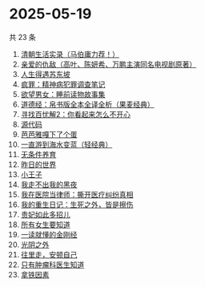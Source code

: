 # 2025-05-19

共 23 条

<!-- BEGIN WEREAD -->
<!-- 最后更新时间 2025-05-19 05:22:00 +0800 -->
1. [清朝生活实录（马伯庸力荐！）](https://weread.qq.com/web/bookDetail/02032fa0813ab9eedg017ef7)
1. [亲爱的仇敌（高叶、陈妍希、万鹏主演同名电视剧原著）](https://weread.qq.com/web/bookDetail/f2b329a0813ab9f0bg010100)
1. [人生得遇苏东坡](https://weread.qq.com/web/bookDetail/3e4329d0813ab9e2bg013519)
1. [疯罪：精神病犯罪调查笔记](https://weread.qq.com/web/bookDetail/64432c20813ab9ec0g01849d)
1. [欲望男女：睡前读物故事集](https://weread.qq.com/web/bookDetail/d8432fa0813ab9ee8g0179f4)
1. [道德经：帛书版全本全译全析（果麦经典）](https://weread.qq.com/web/bookDetail/63632e70813ab8edbg016f79)
1. [寻找百忧解2：你看起来怎么不开心](https://weread.qq.com/web/bookDetail/80a32730813ab9ebbg0103a4)
1. [源代码](https://weread.qq.com/web/bookDetail/b7932540813ab9ecdg014812)
1. [芭芭雅嘎下了个蛋](https://weread.qq.com/web/bookDetail/4a732c90813ab9eb3g019cdc)
1. [一直游到海水变蓝（轻经典）](https://weread.qq.com/web/bookDetail/0f8320a0813ab9ec2g0178a6)
1. [无条件养育](https://weread.qq.com/web/bookDetail/27b327b05e44c227b752c9d)
1. [昨日的世界](https://weread.qq.com/web/bookDetail/80a324f0716b1a6480af682)
1. [小王子](https://weread.qq.com/web/bookDetail/62a32bd0726a673262afe98)
1. [我走不出我的黑夜](https://weread.qq.com/web/bookDetail/36932a20813ab9ee8g015d45)
1. [我在医院当律师：撕开医疗纠纷真相](https://weread.qq.com/web/bookDetail/01132370813ab9ea5g01964a)
1. [我的重生日记：生死之外，皆是擦伤](https://weread.qq.com/web/bookDetail/d7432640813ab9560g013cc5)
1. [贵妃如此多招儿](https://weread.qq.com/web/bookDetail/56d32190813ab9eb8g0102fa)
1. [所有女生要知道](https://weread.qq.com/web/bookDetail/36a325d0813ab89dbg0128d1)
1. [一读就懂的金刚经](https://weread.qq.com/web/bookDetail/0a232c70813ab9d9bg012217)
1. [光阴之外](https://weread.qq.com/web/bookDetail/72e325c0727d77d472e6ff7)
1. [往里走，安顿自己](https://weread.qq.com/web/bookDetail/80032d40813ab71b8g012ac6)
1. [只有肿瘤科医生知道](https://weread.qq.com/web/bookDetail/6fd32b60813ab9e2cg0149b3)
1. [拿铁因素](https://weread.qq.com/web/bookDetail/a1a32200813ab9e87g014bf7)
<!-- END WEREAD -->